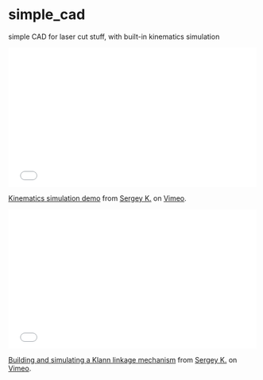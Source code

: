 # simple_cad
simple CAD for laser cut stuff, with built-in kinematics simulation

<iframe src="//player.vimeo.com/video/118647545" width="500" height="281" frameborder="0" webkitallowfullscreen mozallowfullscreen allowfullscreen></iframe> <p><a href="http://vimeo.com/118647545">Kinematics simulation demo</a> from <a href="http://vimeo.com/user11080364">Sergey K.</a> on <a href="https://vimeo.com">Vimeo</a>.</p>

<iframe src="//player.vimeo.com/video/118649426" width="500" height="281" frameborder="0" webkitallowfullscreen mozallowfullscreen allowfullscreen></iframe> <p><a href="http://vimeo.com/118649426">Building and simulating a Klann linkage mechanism</a> from <a href="http://vimeo.com/user11080364">Sergey K.</a> on <a href="https://vimeo.com">Vimeo</a>.</p>
